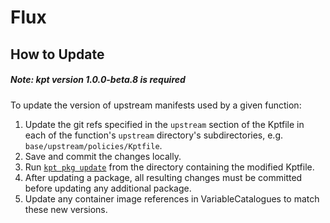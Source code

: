 # Flux

## How to Update

##### Note: kpt version 1.0.0-beta.8 is required

To update the version of upstream manifests used by a given function:

1. Update the git refs specified in the `upstream` section of the Kptfile in each of the function's `upstream` directory's subdirectories, e.g. `base/upstream/policies/Kptfile`.
2. Save and commit the changes locally.
3. Run [`kpt pkg update`](https://kpt.dev/reference/cli/pkg/update/) from the directory containing the modified Kptfile.
4. After updating a package, all resulting changes must be committed before updating any additional package.
5. Update any container image references in VariableCatalogues to match these new versions.

